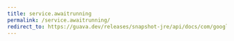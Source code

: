 ```yaml
---
title: service.awaitrunning
permalink: /service.awaitrunning/
redirect_to: https://guava.dev/releases/snapshot-jre/api/docs/com/google/common/util/concurrent/Service.html#awaitRunning--
---
```

